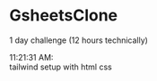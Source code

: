 # GsheetsClone
1 day challenge (12 hours technically)

11:21:31 AM:<br>
tailwind setup with html css